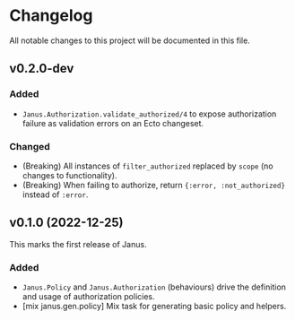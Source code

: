 # Changelog

All notable changes to this project will be documented in this file.

## v0.2.0-dev

### Added

- `Janus.Authorization.validate_authorized/4` to expose authorization failure as validation errors on an Ecto changeset.

### Changed

- (Breaking) All instances of `filter_authorized` replaced by `scope` (no changes to functionality).
- (Breaking) When failing to authorize, return `{:error, :not_authorized}` instead of `:error`.

## v0.1.0 (2022-12-25)

This marks the first release of Janus.

### Added

- `Janus.Policy` and `Janus.Authorization` (behaviours) drive the definition and usage of authorization policies.
- [mix janus.gen.policy] Mix task for generating basic policy and helpers.
